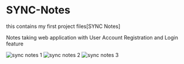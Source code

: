 # SYNC-Notes
this contains my first project files[SYNC Notes]

Notes taking web application with User Account Registration and Login feature

![sync notes 1](https://user-images.githubusercontent.com/74132905/146149024-7b620776-c602-4205-876e-af198b4aff9e.png)
![sync notes 2](https://user-images.githubusercontent.com/74132905/146149026-408a2ae2-4131-4059-b6ea-cf2e0e591476.png)
![sync notes 3](https://user-images.githubusercontent.com/74132905/146149019-0cbc6ee7-7e7e-487b-a50b-eefdcd4501ce.png)
